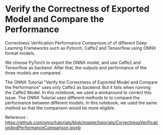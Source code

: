 
# Verify the Correctness of Exported Model and Compare the Performance

Correctness Verification Performance Comparison of of different Deep Learning Frameworks such as Pytorch, Caffe2 and Tensorflow using ONNX format models.

We choose PyTorch to export the ONNX model, and use Caffe2 and Tensorflow as backend.
After that, the outputs and performance of the three models are compared.

The ONNX Tutorial "Verify the Correctness of Exported Model and Compare the Performance" uses only Caffe2 as backend. But it fails when running the Caffe2 Model. In this notebook, we used a workaround to correct this issue. The ONNX Tutorial uses different methods to to compare the performance between different models. In this notebook, we used the same method so that the comparison would be more eligible.

Reference : https://github.com/onnx/tutorials/blob/master/tutorials/CorrectnessVerificationAndPerformanceComparison.ipynb
